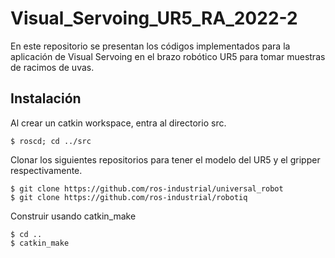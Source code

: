 # Visual_Servoing_UR5_RA_2022-2
En este repositorio se presentan los códigos implementados para la aplicación de Visual Servoing en el brazo robótico UR5 para tomar muestras de racimos de uvas.

## Instalación

Al crear un catkin workspace, entra al directorio src.

  ```
  $ roscd; cd ../src
  ```
  
Clonar los siguientes repositorios para tener el modelo del UR5 y el gripper respectivamente. 

  ```
  $ git clone https://github.com/ros-industrial/universal_robot
  $ git clone https://github.com/ros-industrial/robotiq
  ```
  
Construir usando catkin_make

  ```
  $ cd ..
  $ catkin_make
  ```


